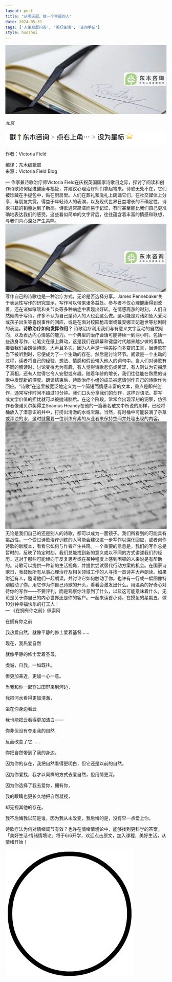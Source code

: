 ```yaml
---
layout: post
title: "从明天起，做一个幸福的人"
date: 2024-05-31
tags: ['人生发展问答', '美好生活', '咨询手记']
style: huoshui
---
```


![](/assets/post_images/2024-05-31-17319183825830.3483991933719033.jpeg)

_北京_

![](/assets/post_images/2024-05-31-17319183825800.01525016708221738.png)

作者：Victoria Field

编译：东木编辑部  
来源：Victoria Field Blog

  

一 作家兼诗歌治疗师Victoria
Field在庆祝英国国家诗歌日之际，探讨了阅读和创作诗歌如何促进健康与福祉，并建议心理治疗师们拿起笔来。诗歌无处不在，它们被珍藏在手提包中，贴在厨房里。人们在葬礼和洗礼上朗诵它们，在社交媒体上分享，与朋友共赏。得益于年轻诗人的表演，以及现代世界日益增长的不确定性，诗歌书籍的销量达到了新高。诗歌通常简洁而易于记忆，有时甚至能比我们自己更准确地表达我们的感受。这些看似简单的文字背后，往往蕴含着丰富的情感和联想，与我们内心深处产生共鸣。![](/assets/post_images/2024-05-31-17319183826720.004499836612217756.png)写作自己的诗歌也是一种治疗方式，无论是否选择分享。James
Pennebaker关于表达性写作的研究显示，写作可以带来诸多益处。参与者不仅心理健康得到改善，还在诸如哮喘和关节炎等多种病症中表现出好转。在情感高涨的时刻，人们自然倾向于写诗，许多不认为自己是诗人的人也会这么做。这可能是对诸如坠入爱河或孩子出生等喜悦事件的回应，或是在面对校园枪击案或戴安娜王妃逝世等悲剧时的表达。**诗歌治疗如何发挥作用？**
诗歌治疗利用我们与有意义文字互动的自然倾向，以及表达内心情感的能力。一个典型的治疗会话可能持续一到两小时，包括一些热身写作，让笔尖在纸上舞动，这是我们在屏幕和键盘时代越来越少做的事情。接着我们会朗读诗歌，大声且多次，因为人声是一种美妙而多变的工具，当诗歌在当下被听到时，它便成为了一个生动的存在。然后是讨论环节。阅读是一个主动的过程，读者将自己的经验、想法、情感和假设带入他人的词句中。当人们对诗歌有不同的解读时，讨论变得尤为有趣，有人觉得诗歌悲伤或苦涩，有人则认为它揭示了真相，还有人觉得它令人安慰或有趣。随着年龄的增长，我们往往能在熟悉的诗歌中发现新的深度。朗读结束后，诗歌治疗小组的成员被邀请创作自己的诗歌作为回应。“诗歌”在这里被宽泛地定义为一个简短而情感丰富的文本，重点是即兴创作，通常写作时间不超过10分钟。我们口头分享我们的创作，这样对语法、拼写或文学价值的担忧就可以被抛诸脑后。在这个阶段，常常会出现深刻的洞察，仿佛作者像诺贝尔奖得主Seamus
Heaney在他的一篇著名散文中所说的那样，已经将桶放入了潜意识的井中，打捞出清澈的水或宝藏。当然，有时桶中可能装满了杂草或浑浊的水，这时就需要一位训练有素的从业者来保持空间并处理出现的内容。![](/assets/post_images/2024-05-31-17319183825830.09536397223657023.jpeg)无论是我们自己的还是别人的诗歌，都可以成为一面镜子。我们所看到的可能具有挑战性。一个受过诗歌治疗训练的人可能会建议进一步写作以深化回应，或者创作诗歌的新版本，看看它如何与作者产生共鸣。一个重要的信息是，我们的写作总是暂时的，反映了特定时刻，我们总能找到新的意义或以不同的方式讲述我们的经历。这对于那些可能倾向于反复思考或在某种程度上感到困顿的人来说是有帮助的。诗歌可以提供一种新的生活视角，并提供尝试替代行动方案的机会。在国家诗歌日，我鼓励所有从事心理治疗及相关领域工作的人寻找一首诗并大声朗读。如果附近有人，邀请他们一起朗读，并讨论它如何触动了你。也许有一行或一幅图像特别触动了你。用它作为你自己诗歌的开头，看看会激发出什么。用温柔的好奇心对待你的写作——不要评判，而是观察你注意到了什么，以及这可能意味着什么，无论是关于你自己的内心世界还是你的客户。一起来读首小诗，在摸鱼的星期五，做10分钟幸福快乐的打工人！  
一 《在拥有你之前》佩索阿

在拥有你之前

我热爱自然，就像平静的修士爱着基督……

现在，我热爱自然

就像平静的修士爱着圣母，

虔诚，自我，一如既往。

但更加亲近，更加一心一意。

当我和你一起穿过田野来到河边，

我把河水看得更加清澈，

坐在你身边看云

我也能把云看得更加洁白——

你非但没有夺走我的自然

反而改变了它……

你把自然带到了我的身边。

因为你的存在，我把自然看得更明白，但它还是以前的自然，

因为你爱找，我才以同样的方式去爱自然，但用情更深。

因为你选择了我去爱你，拥有你，

我的眼睛也更长久地把自然凝视，

却无视其他的存在。

我不后悔我以前是谁，因为我从未改变，我后悔的是，没有早一点爱上你。

  

诗歌疗法为何对情绪调节有效？也许在情绪情境论中，能够找到更科学的答案。
「美好生活·情绪情境论」将于6/6开学，欢迎点击原文，加入课程，美好生活，从情绪开始！

![](/assets/post_images/2024-05-31-17319183825490.8806511028263659.gif)